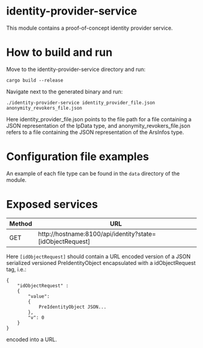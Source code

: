 # identity-provider-service

This module contains a proof-of-concept identity provider service.

# How to build and run

Move to the identity-provider-service directory and run:

```cargo build --release```

Navigate next to the generated binary and run:

```./identity-provider-service identity_provider_file.json anonymity_revokers_file.json```

Here identity_provider_file.json points to the file path for a file containing a JSON representation of the IpData type, and 
anonymity_revokers_file.json refers to a file containing the JSON representation of the ArsInfos type.

# Configuration file examples

An example of each file type can be found in the ```data``` directory of the module.

# Exposed services

|Method|URL|
|---|---|
|GET|http://hostname:8100/api/identity?state=[idObjectRequest]|

Here ```[idObjectRequest]``` should contain a URL encoded version of a JSON serialized versioned PreIdentityObject 
encapsulated with a idObjectRequest tag, i.e.: 
```
{
    "idObjectRequest" : 
    {
        "value": 
        {
            PreIdentityObject JSON...
        },
        "v": 0
    } 
}
```
encoded into a URL.